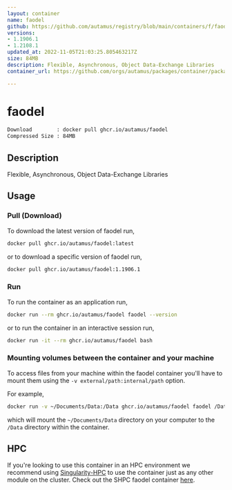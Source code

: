 ```yaml
---
layout: container
name: faodel
github: https://github.com/autamus/registry/blob/main/containers/f/faodel/spack.yaml
versions:
- 1.1906.1
- 1.2108.1
updated_at: 2022-11-05T21:03:25.805463217Z
size: 84MB
description: Flexible, Asynchronous, Object Data-Exchange Libraries
container_url: https://github.com/orgs/autamus/packages/container/package/faodel

---
```

# faodel
```bash 
Download        : docker pull ghcr.io/autamus/faodel
Compressed Size : 84MB
```

## Description
Flexible, Asynchronous, Object Data-Exchange Libraries

## Usage
### Pull (Download)
To download the latest version of faodel run,

```bash
docker pull ghcr.io/autamus/faodel:latest
```

or to download a specific version of faodel run,

```bash
docker pull ghcr.io/autamus/faodel:1.1906.1
```
### Run
To run the container as an application run,
```bash
docker run --rm ghcr.io/autamus/faodel faodel --version
```

or to run the container in an interactive session run,
```bash
docker run -it --rm ghcr.io/autamus/faodel bash
```

### Mounting volumes between the container and your machine
To access files from your machine within the faodel container you'll have to mount them using the `-v external/path:internal/path` option.

For example,
```bash
docker run -v ~/Documents/Data:/Data ghcr.io/autamus/faodel faodel /Data/myData.csv
```
which will mount the `~/Documents/Data` directory on your computer to the `/Data` directory within the container.

## HPC
If you're looking to use this container in an HPC environment we recommend using [Singularity-HPC](https://singularity-hpc.readthedocs.io) to use the container just as any other module on the cluster. Check out the SHPC faodel container [here](https://singularityhub.github.io/singularity-hpc/r/ghcr.io-autamus-faodel/).